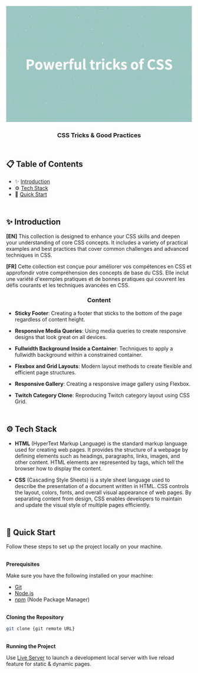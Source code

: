 <div align="center">
<a href="" target="_blank">
      <img src="preview.webp" alt="Project Banner">
    </a>
  <h3 align="center">CSS Tricks & Good Practices</h3>
</div>

##  <br /> 📋 <a name="table">Table of Contents</a>

- ✨ [Introduction](#introduction)
- ⚙️ [Tech Stack](#tech-stack)
- 🚀 [Quick Start](#quick-start)

##  <br /> <a name="introduction">✨ Introduction</a>

**[EN]** This collection is designed to enhance your CSS skills and deepen your understanding of core CSS concepts. It includes a variety of practical examples and best practices that cover common challenges and advanced techniques in CSS.

**[FR]** Cette collection est conçue pour améliorer vos compétences en CSS et approfondir votre compréhension des concepts de base du CSS. Elle inclut une variété d'exemples pratiques et de bonnes pratiques qui couvrent les défis courants et les techniques avancées en CSS.

<div align="center">
  <h3 align="center">Content</h3>
</div>

- **Sticky Footer**: Creating a footer that sticks to the bottom of the page regardless of content height.

- **Responsive Media Queries**: Using media queries to create responsive designs that look great on all devices.

- **Fullwidth Background Inside a Container**: Techniques to apply a fullwidth background within a constrained container.

- **Flexbox and Grid Layouts**: Modern layout methods to create flexible and efficient page structures.

- **Responsive  Gallery**: Creating a responsive image gallery using Flexbox.

- **Twitch Category Clone**: Reproducing Twitch category layout using CSS Grid.


##  <br /> <a name="tech-stack">⚙️ Tech Stack</a>

- **HTML** (HyperText Markup Language) is the standard markup language used for creating web pages. It provides the structure of a webpage by defining elements such as headings, paragraphs, links, images, and other content. HTML elements are represented by tags, which tell the browser how to display the content.

- **CSS** (Cascading Style Sheets) is a style sheet language used to describe the presentation of a document written in HTML. CSS controls the layout, colors, fonts, and overall visual appearance of web pages. By separating content from design, CSS enables developers to maintain and update the visual style of multiple pages efficiently.
  

## <br /> <a name="quick-start">🚀 Quick Start</a>

Follow these steps to set up the project locally on your machine.

<br/>**Prerequisites**

Make sure you have the following installed on your machine:

- [Git](https://git-scm.com/)
- [Node.js](https://nodejs.org/en)
- [npm](https://www.npmjs.com/) (Node Package Manager)

<br/>**Cloning the Repository**

```bash
git clone {git remote URL}
```

<br/>**Running the Project**

Use [Live Server](https://marketplace.visualstudio.com/items?itemName=ritwickdey.LiveServer)
to launch a development local server with live reload feature for static & dynamic pages.